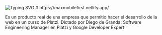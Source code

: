 <img src="https://readme-typing-svg.herokuapp.com?font=Fira+Code&duration=3000&pause=1000&color=0CF81D&width=435&lines=Mobile+First+-+Responsive+Design" alt="Typing SVG" />
# https://maxmobilefirst.netlify.app/
<br>
<p>Es un producto real de una empresa que permitio hacer el desarrollo de la web en un curso de Platzi. Dictado por Diego de Granda:
Software Engineering Manager en Platzi y Google Developer Expert</p>
